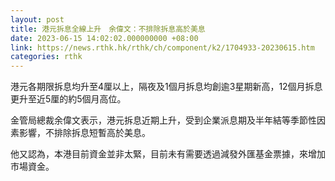```yaml
---
layout: post
title: 港元拆息全線上升　余偉文：不排除拆息高於美息
date: 2023-06-15 14:02:02.000000000 +08:00
link: https://news.rthk.hk/rthk/ch/component/k2/1704933-20230615.htm
categories: rthk
---
```


港元各期限拆息均升至4厘以上，隔夜及1個月拆息均創逾3星期新高，12個月拆息更升至近5厘的約5個月高位。

金管局總裁余偉文表示，港元拆息近期上升，受到企業派息期及半年結等季節性因素影響，不排除拆息短暫高於美息。

他又認為，本港目前資金並非太緊，目前未有需要透過減發外匯基金票據，來增加市場資金。
